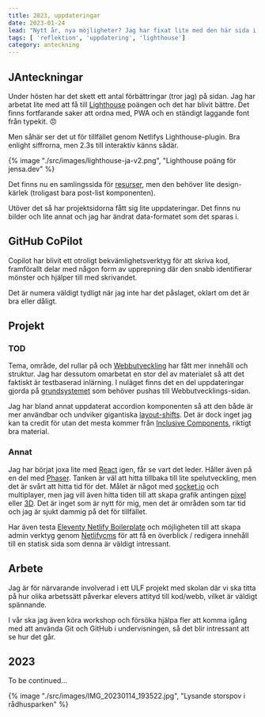 ```yaml
---
title: 2023, uppdateringar
date: 2023-01-24
lead: "Nytt år, nya möjligheter? Jag har fixat lite med den här sida i vanliga ordning och pysslar på med både arbete och projekt."
tags: [ 'reflektion', 'uppdatering', 'lighthouse']
category: anteckning
---
```


## JAnteckningar

Under hösten har det skett ett antal förbättringar (tror jag) på sidan. Jag har arbetat lite med att få till [Lighthouse](https://developer.chrome.com/docs/lighthouse/overview/) poängen och det har blivit bättre. Det finns fortfarande saker att ordna med, PWA och en ständigt laggande font från typekit. 😠

Men såhär ser det ut för tillfället genom Netlifys Lighthouse-plugin. Bra enlight siffrorna, men 2.3s till interaktiv känns sådär.

{% image "./src/images/lighthouse-ja-v2.png", "Lighthouse poäng för jensa.dev" %} 

Det finns nu en samlingssida för [resurser](/resurser), men den behöver lite design-kärlek (troligast bara post-list komponenten).

Utöver det så har projektsidorna fått sig lite uppdateringar. Det finns nu bilder och lite annat och jag har ändrat data-formatet som det sparas i.

## GitHub CoPilot

Copilot har blivit ett otroligt bekvämlighetsverktyg för att skriva kod, framförallt delar med någon form av upprepning där den snabb identifierar mönster och hjälper till med skrivandet.

Det är numera väldigt tydligt när jag inte har det påslaget, oklart om det är bra eller dåligt.

## Projekt

### TOD

Tema, område, del rullar på och [Webbutveckling](https://webbutveckling.jensa.dev) har fått mer innehåll och struktur. Jag har dessutom omarbetat en stor del av materialet så att det faktiskt är testbaserad inlärning. I nuläget finns det en del uppdateringar gjorda på [grundsystemet](https://tod.jensa.dev/) som behöver pushas till Webbutvecklings-sidan.

Jag har bland annat uppdaterat accordion komponenten så att den både är mer användbar och undviker gigantiska [layout-shifts](https://developers.google.com/publisher-tag/guides/minimize-layout-shift#:~:text=A%20layout%20shift%20occurs%20when,result%20of%20a%20user%20action.). Det är dock inget jag kan ta credit för utan det mesta kommer från [Inclusive Components](https://inclusive-components.design), riktigt bra material.

### Annat

Jag har börjat joxa lite med [React](https://reactjs.org/) igen, får se vart det leder. Håller även på en del med [Phaser](https://phaser.io/phaser3). Tanken är väl att hitta tillbaka till lite spelutveckling, men det är svårt att hitta tid för det. Målet är något med [socket.io](https://socket.io/) och multiplayer, men jag vill även hitta tiden till att skapa grafik antingen [pixel](https://www.aseprite.org/) eller [3D](https://www.blender.org/). Det är inget som är nytt för mig, men det är områden som tar tid och jag är sjukt dammig på det för tillfället.

Har även testa [Eleventy Netlify Boilerplate](https://eleventy-netlify-boilerplate.netlify.app/) och möjligheten till att skapa admin verktyg genom [Netlifycms](https://www.netlifycms.org/) för att få en överblick / redigera innehåll till en statisk sida som denna är väldigt intressant.

## Arbete

Jag är för närvarande involverad i ett ULF projekt med skolan där vi ska titta på hur olika arbetssätt påverkar elevers attityd till kod/webb, vilket är väldigt spännande.

I vår ska jag även köra workshop och försöka hjälpa fler att komma igång med att använda Git och GitHub i undervisningen, så det blir intressant att se hur det går.

## 2023

To be continued...

{% image "./src/images/IMG_20230114_193522.jpg", "Lysande storspov i rådhusparken" %}